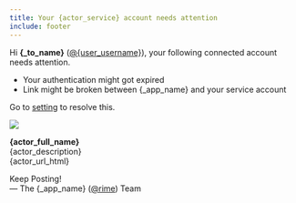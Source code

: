 ```yaml
---
title: Your {actor_service} account needs attention
include: footer
---
```


Hi **{_to_name}** ([@{user_username}]({_app_base_url}/@{user_username})), your following connected account needs attention.

- Your authentication might got expired
- Link might be broken between {_app_name} and your service account

Go to [setting]({_app_base_url}/settings/services) to resolve this.

![]({actor_image_url})

**{actor_full_name}**  
{actor_description}  
{actor_url_html}

Keep Posting!  
&mdash; The {_app_name} ([@rime]({_app_base_url}/@rime])) Team